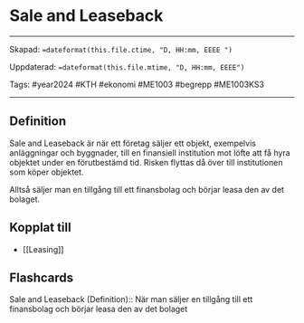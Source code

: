 # Sale and Leaseback

---

Skapad: `=dateformat(this.file.ctime, "D, HH:mm, EEEE ")`

Uppdaterad: `=dateformat(this.file.mtime, "D, HH:mm, EEEE")`

Tags: #year2024 #KTH #ekonomi #ME1003 #begrepp #ME1003KS3

---

## Definition

Sale and Leaseback är när ett företag säljer ett objekt, exempelvis anläggningar och byggnader, till en finansiell institution mot löfte att få hyra objektet under en förutbestämd tid. Risken flyttas då över till institutionen som köper objektet.

Alltså säljer man en tillgång till ett finansbolag och börjar leasa den av det bolaget.

## Kopplat till

- [[Leasing]]

## Flashcards

Sale and Leaseback (Definition):: När man säljer en tillgång till ett finansbolag och börjar leasa den av det bolaget
